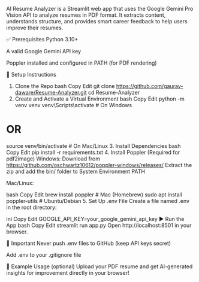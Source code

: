 AI Resume Analyzer is a Streamlit web app that uses the Google Gemini Pro Vision API to analyze resumes in PDF format. It extracts content, understands structure, and provides smart career feedback to help users improve their resumes.

✅ Prerequisites
Python 3.10+

A valid Google Gemini API key

Poppler installed and configured in PATH (for PDF rendering)

🔧 Setup Instructions
1. Clone the Repo
bash
Copy
Edit
git clone https://github.com/gaurav-daware/Resume-Analyzer.git
cd Resume-Analyzer
2. Create and Activate a Virtual Environment
bash
Copy
Edit
python -m venv venv
venv\Scripts\activate       # On Windows
# OR
source venv/bin/activate    # On Mac/Linux
3. Install Dependencies
bash
Copy
Edit
pip install -r requirements.txt
4. Install Poppler (Required for pdf2image)
Windows:
Download from https://github.com/oschwartz10612/poppler-windows/releases/
Extract the zip and add the bin/ folder to System Environment PATH

Mac/Linux:

bash
Copy
Edit
brew install poppler         # Mac (Homebrew)
sudo apt install poppler-utils  # Ubuntu/Debian
5. Set Up .env File
Create a file named .env in the root directory:

ini
Copy
Edit
GOOGLE_API_KEY=your_google_gemini_api_key
▶️ Run the App
bash
Copy
Edit
streamlit run app.py
Open http://localhost:8501 in your browser.

🛑 Important
Never push .env files to GitHub (keep API keys secret)

Add .env to your .gitignore file

🧪 Example Usage (optional)
Upload your PDF resume and get AI-generated insights for improvement directly in your browser!

